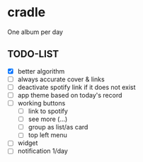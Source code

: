 # cradle

One album per day

## TODO-LIST
- [x] better algorithm
- [ ] always accurate cover & links
- [ ] deactivate spotify link if it does not exist
- [ ] app theme based on today's record
- [ ] working buttons
  - [ ] link to spotify
  - [ ] see more (...)
  - [ ] group as list/as card
  - [ ] top left menu
- [ ] widget
- [ ] notification 1/day
